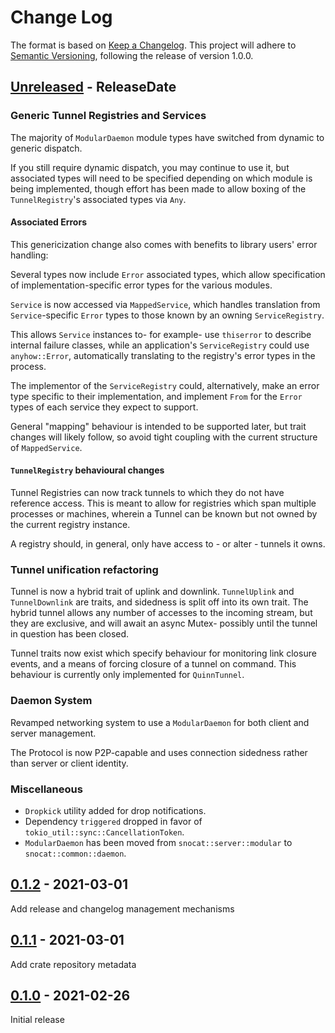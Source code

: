 # Change Log
The format is based on [Keep a Changelog](http://keepachangelog.com/).
This project will adhere to [Semantic Versioning](http://semver.org/),
following the release of version 1.0.0.

<!-- next-header -->

## [Unreleased] - ReleaseDate

### Generic Tunnel Registries and Services
The majority of `ModularDaemon` module types have switched from dynamic to generic dispatch.

If you still require dynamic dispatch, you may continue to use it, but associated types
will need to be specified depending on which module is being implemented, though effort
has been made to allow boxing of the `TunnelRegistry`'s associated types via `Any`.

#### Associated Errors

This genericization change also comes with benefits to library users' error handling:

Several types now include `Error` associated types, which allow specification of
implementation-specific error types for the various modules.

`Service` is now accessed via `MappedService`, which handles translation from
`Service`-specific `Error` types to those known by an owning `ServiceRegistry`.

This allows `Service` instances to- for example- use `thiserror` to describe internal
failure classes, while an application's `ServiceRegistry` could use `anyhow::Error`,
automatically translating to the registry's error types in the process.

The implementor of the `ServiceRegistry` could, alternatively, make an error type
specific to their implementation, and implement `From` for the `Error` types of
each service they expect to support.

General "mapping" behaviour is intended to be supported later, but trait changes will
likely follow, so avoid tight coupling with the current structure of `MappedService`.

#### `TunnelRegistry` behavioural changes

Tunnel Registries can now track tunnels to which they do not have reference access.
This is meant to allow for registries which span multiple processes or machines,
wherein a Tunnel can be known but not owned by the current registry instance.

A registry should, in general, only have access to - or alter - tunnels it owns.

### Tunnel unification refactoring
Tunnel is now a hybrid trait of uplink and downlink.
`TunnelUplink` and `TunnelDownlink` are traits, and sidedness is split
off into its own trait. The hybrid tunnel allows any number of accesses
to the incoming stream, but they are exclusive, and will await an async
Mutex- possibly until the tunnel in question has been closed.

Tunnel traits now exist which specify behaviour for monitoring link
closure events, and a means of forcing closure of a tunnel on command.
This behaviour is currently only implemented for `QuinnTunnel`.

### Daemon System
Revamped networking system to use a `ModularDaemon` for both client and server management.

The Protocol is now P2P-capable and uses connection sidedness rather than server or client identity.

### Miscellaneous

- `Dropkick` utility added for drop notifications.
- Dependency `triggered` dropped in favor of `tokio_util::sync::CancellationToken`.
- `ModularDaemon` has been moved from `snocat::server::modular` to `snocat::common::daemon`.


## [0.1.2] - 2021-03-01
Add release and changelog management mechanisms

## [0.1.1] - 2021-03-01
Add crate repository metadata

## [0.1.0] - 2021-02-26
Initial release

<!-- next-url -->
[Unreleased]: https://github.com/Microsoft/snocat/compare/snocat-v0.1.2...HEAD
[0.1.2]: https://github.com/Microsoft/snocat/compare/v0.1.1...snocat-v0.1.2
[0.1.1]: https://github.com/microsoft/snocat/compare/855fc4beacf4f568a08e848193fba65e6e840fd1...v0.1.1
[0.1.0]: https://github.com/microsoft/snocat/compare/b8d28e83c0bf7010d86eaddcdd212fe72848f6bb...855fc4beacf4f568a08e848193fba65e6e840fd1

